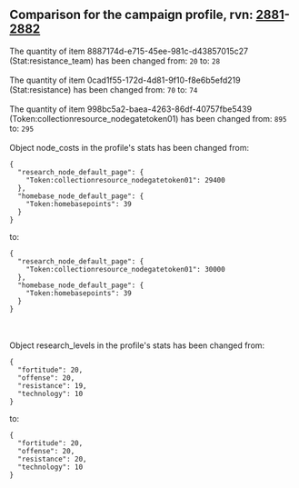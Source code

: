 ## Comparison for the campaign profile, rvn: [2881](https://github.com/PRO100KatYT/FortniteProfileRevisions/tree/main/profiles/campaign/2881%20campaign.json)-[2882](https://github.com/PRO100KatYT/FortniteProfileRevisions/tree/main/profiles/campaign/2882%20campaign.json)

The quantity of item 8887174d-e715-45ee-981c-d43857015c27 (Stat:resistance_team) has been changed from: `20` to: `28`
<br><br>
The quantity of item 0cad1f55-172d-4d81-9f10-f8e6b5efd219 (Stat:resistance) has been changed from: `70` to: `74`
<br><br>
The quantity of item 998bc5a2-baea-4263-86df-40757fbe5439 (Token:collectionresource_nodegatetoken01) has been changed from: `895` to: `295`
<br><br>
Object node_costs in the profile's stats has been changed from:

```
{
  "research_node_default_page": {
    "Token:collectionresource_nodegatetoken01": 29400
  },
  "homebase_node_default_page": {
    "Token:homebasepoints": 39
  }
}
```

to:

```
{
  "research_node_default_page": {
    "Token:collectionresource_nodegatetoken01": 30000
  },
  "homebase_node_default_page": {
    "Token:homebasepoints": 39
  }
}
```

<br><br>
Object research_levels in the profile's stats has been changed from:

```
{
  "fortitude": 20,
  "offense": 20,
  "resistance": 19,
  "technology": 10
}
```

to:

```
{
  "fortitude": 20,
  "offense": 20,
  "resistance": 20,
  "technology": 10
}
```

<br><br>
